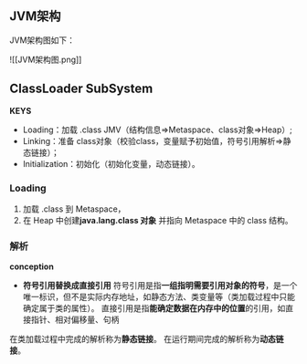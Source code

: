 ## JVM架构
JVM架构图如下：

![[JVM架构图.png]]

## ClassLoader SubSystem
**KEYS**
- Loading：加载 .class JMV（结构信息=>Metaspace、class对象=>Heap）; 
- Linking：准备 class对象（校验class，变量赋予初始值，符号引用解析=>静态链接）；
- Initialization：初始化（初始化变量，动态链接）。

### Loading
1. 加载 .class 到 Metaspace，
2. 在 Heap 中创建**java.lang.class 对象** 并指向 Metaspace 中的 class 结构。


### 解析
**conception**
- **符号引用替换成直接引用**
符号引用是指**一组指明需要引用对象的符号**，是一个唯一标识，但不是实际内存地址，如静态方法、类变量等（类加载过程中只能确定属于类的属性）。 
直接引用是指**能确定数据在内存中的位置**的引用，如直接指针、相对偏移量、句柄

在类加载过程中完成的解析称为**静态链接**。
在运行期间完成的解析称为**动态链接**。



